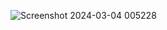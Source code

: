 ![Screenshot 2024-03-04 005228](https://github-production-user-asset-6210df.s3.amazonaws.com/86911300/309575140-f0c401d4-b3b4-473f-b1b8-59ad38e6616c.png?X-Amz-Algorithm=AWS4-HMAC-SHA256&X-Amz-Credential=AKIAVCODYLSA53PQK4ZA%2F20250318%2Fus-east-1%2Fs3%2Faws4_request&X-Amz-Date=20250318T171136Z&X-Amz-Expires=300&X-Amz-Signature=bc28e2a8f1aac42d518060edc620f2193e610809303f6b1891f85fd64e5ed265&X-Amz-SignedHeaders=host)
